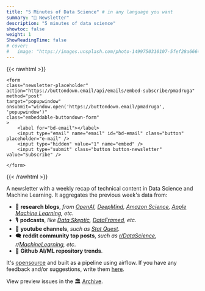 ```yaml
---
title: "5 Minutes of Data Science" # in any language you want
summary: "📨 Newsletter"
description: "5 minutes of data science"
showtoc: false
weight: 1
ShowReadingTime: false
# cover:
#   image: "https://images.unsplash.com/photo-1499750310107-5fef28a66643?ixid=MnwxMjA3fDB8MHxwaG90by1wYWdlfHx8fGVufDB8fHx8&ixlib=rb-1.2.1&auto=format&fit=crop&w=1500&q=80"
---
```


{{< rawhtml >}}

<div class="newsletter-form-wrapper">

    <form
    class="newsletter-placeholder"
    action="https://buttondown.email/api/emails/embed-subscribe/pmadruga"
    method="post"
    target="popupwindow"
    onsubmit="window.open('https://buttondown.email/pmadruga', 'popupwindow')"
    class="embeddable-buttondown-form"
    >
        <label for="bd-email"></label>
        <input type="email" name="email" id="bd-email" class="button" placeholder="e-mail" />
        <input type="hidden" value="1" name="embed" />
        <input type="submit" class="button button-newsletter" value="Subscribe" />

    </form>

</div>
{{< /rawhtml >}}

A newsletter with a weekly recap of technical content in Data Science and Machine Learning. It aggregates the previous week's data from:

- 🧠 **research blogs**, _from [OpenAI](https://openai.com/), [DeepMind](https://www.deepmind.com/blog), [Amazon Science](https://www.amazon.science/blog), [Apple Machine Learning](https://machinelearning.apple.com/), etc_.
- 🎙️ **podcasts**, *like [Data Skeptic](https://dataskeptic.com/), [DataFramed](https://www.datacamp.com/podcast), etc*.
- 🎥 **youtube channels**, *such as [Stat Quest](https://www.youtube.com/c/joshstarmer)*.
- 🗨️ **reddit community top posts**, *such as [r/DataScience](https://www.reddit.com/r/datascience/), r/[MachineLearning](https://www.reddit.com/r/machinelearning/), etc*.
- 💟 **Github AI/ML repository trends**.

It's [opensource](https://github.com/pmadruga/etl-newsletter) and built as a pipeline using airflow. If you have any feedback and/or suggestions, write them [here](https://github.com/pmadruga/ETL-newsletter/issues).

View preview issues in the 🏛 [Archive](https://buttondown.email/pmadruga/archive/).
